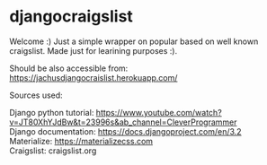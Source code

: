 # djangocraigslist

Welcome :)
Just a simple wrapper on popular based on well known craigslist. Made just for learining purposes :).

Should be also accessible from:
https://jachusdjangocraislist.herokuapp.com/

Sources used:

Django python tutorial: https://www.youtube.com/watch?v=JT80XhYJdBw&t=23996s&ab_channel=CleverProgrammer <br />
Django documentation: https://docs.djangoproject.com/en/3.2 <br />
Materialize: https://materializecss.com <br />
Craigslist: craigslist.org <br />
